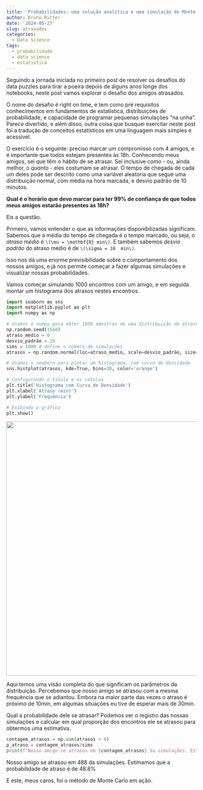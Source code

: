 ```yaml
---
title: 'Probabilidades: uma solução analítica e uma simulação de Monte Carlo'
author: Bruno Ritter
date: '2024-05-27'
slug: atrasados
categories:
  - Data Science
tags:
  - probabilidade
  - data science
  - estatística
---
```




Seguindo a jornada iniciada no primeiro post de resolver os desafios do data puzzles para tirar a poeira depois de alguns anos longe dos notebooks, neste post vamos explorar o desafio dos amigos atrasados.

O nome do desafio é right on time, e tem como pré requisitos conhecimentos em fundamentos de estatística, distribuições de probabilidade, e capacidade de programar pequenas simulações "na unha". Parece divertido, e além disso, outra coisa que busquei exercitar neste post foi a tradução de conceitos estatísticos em uma linguagem mais simples e acessível.

O exercício é o seguinte: preciso marcar um compromisso com 4 amigos, e é importante que todos estejam presentes às 18h. Conhecendo meus amigos, sei que têm o hábito de se atrasar. Sei inclusive *como* - ou, ainda melhor, o *quanto* - eles costumam se atrasar. O tempo de chegada de cada um deles pode ser descrito como uma variável aleatória que segue uma distribuição normal, com média na hora marcada, e desvio padrão de 10 minutos. 

**Qual é o horário que devo marcar para ter 99% de confiança de que todos meus amigos estarão presentes às 18h?**

Eis a questão.

Primeiro, vamos entender o que as informações disponibilizadas significam. Sabemos que a média do tempo de chegada é o tempo marcado, ou seja, o *atraso médio* é `\(\mu = \mathbf{0} min\)`. E também sabemos *desvio padrão* do atraso médio é de `\(\sigma = 10  min\)`. 

Isso nos dá uma enorme previsibilidade sobre o comportamento dos nossos amigos, e já nos permite começar a fazer algumas simulações e visualizar nossas probabilidades.

Vamos começar simulando 1000 encontros com um amigo, e em seguida montar um histograma dos atrasos nestes encontros.


```python
import seaborn as sns
import matplotlib.pyplot as plt
import numpy as np

# Usamos o numpy para obter 1000 amostras de uma distribuição de atrasos
np.random.seed(1568)
atraso_medio = 0
desvio_padrão = 10
sims = 1000 # define o número de simulações
atrasos = np.random.normal(loc=atraso_medio, scale=desvio_padrão, size=sims)

# Usamos o seaborn para plotar um histograma, com curva de densidade
sns.histplot(atrasos, kde=True, bins=30, color='orange')

# Configurando o título e os rótulos
plt.title('Histograma com Curva de Densidade')
plt.xlabel('Atraso (min)')
plt.ylabel('Frequência')

# Exibindo o gráfico
plt.show()
```

<img src="{{< blogdown/postref >}}index_files/figure-html/unnamed-chunk-1-1.png" width="672" />

Aqui temos uma visão completa do que significam os parâmetros da distribuição. Percebemos que nosso amigo se atrasou com a mesma frequência que se adiantou. Embora na maior parte das vezes o atraso é próximo de 10min, em algumas situações eu tive de esperar mais de 30min.

Qual a probabilidade dele se atrasar? Podemos ver o registro das nossas simulações e calcular em qual proporção dos encontros ele se atrasou para obtermos uma estimativa.


```python
contagem_atrasos = np.sum(atrasos > 0) 
p_atraso = contagem_atrasos/sims
print(f"Nosso amigo se atrasou em {contagem_atrasos} da simulações. Estimamos que a probabilidade de atraso é de {p_atraso*100}%")
```

Nosso amigo se atrasou em 488 da simulações. Estimamos que a probabilidade de atraso é de 48.8%

E este, meus caros, foi o método de Monte Carlo em ação. 
